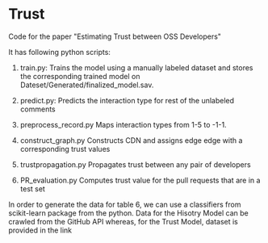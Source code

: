 # Trust
Code for the paper "Estimating Trust between OSS Developers"

It has following python scripts:
1. train.py:
    Trains the model using a manually labeled dataset and stores the corresponding trained model on             Dateset/Generated/finalized_model.sav.

2. predict.py:
   Predicts the interaction type for rest of the unlabeled comments

3. preprocess_record.py
   Maps interaction types from 1-5 to -1-1.

4. construct_graph.py
   Constructs CDN and assigns edge edge with a corresponding trust values
   
5. trustpropagation.py
    Propagates trust between any pair of developers
    
6. PR_evaluation.py
   Computes trust value for the pull requests that are in a test set
  
In order to generate the data for table 6, we can use a classifiers from scikit-learn package from the python. Data for the 
Hisotry Model can be crawled from the GitHub API whereas, for the Trust Model, dataset is provided in the link 
   
   
